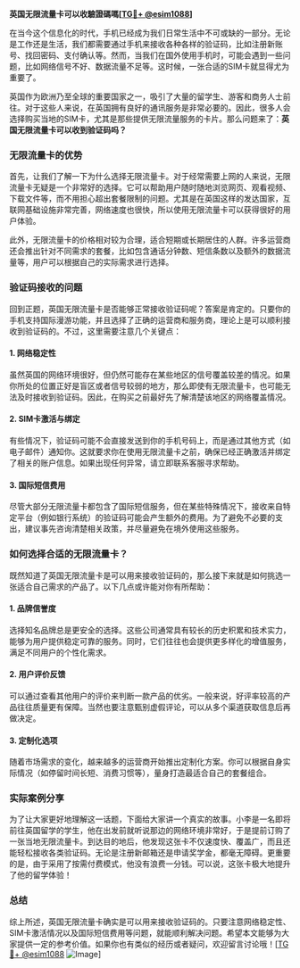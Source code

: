 **英国无限流量卡可以收驗證碼嗎[[TG💪+ @esim1088](https://t.me/s/esim1088)]**

在当今这个信息化的时代，手机已经成为我们日常生活中不可或缺的一部分。无论是工作还是生活，我们都需要通过手机来接收各种各样的验证码，比如注册新账号、找回密码、支付确认等。然而，当我们在国外使用手机时，可能会遇到一些问题，比如网络信号不好、数据流量不足等。这时候，一张合适的SIM卡就显得尤为重要了。

英国作为欧洲乃至全球的重要国家之一，吸引了大量的留学生、游客和商务人士前往。对于这些人来说，在英国拥有良好的通讯服务是非常必要的。因此，很多人会选择购买当地的SIM卡，尤其是那些提供无限流量服务的卡片。那么问题来了：**英国无限流量卡可以收到验证码吗？**

### 无限流量卡的优势

首先，让我们了解一下为什么选择无限流量卡。对于经常需要上网的人来说，无限流量卡无疑是一个非常好的选择。它可以帮助用户随时随地浏览网页、观看视频、下载文件等，而不用担心超出套餐限制的问题。尤其是在英国这样的发达国家，互联网基础设施非常完善，网络速度也很快，所以使用无限流量卡可以获得很好的用户体验。

此外，无限流量卡的价格相对较为合理，适合短期或长期居住的人群。许多运营商还会推出针对不同需求的套餐，比如包含通话分钟数、短信条数以及额外的数据流量等，用户可以根据自己的实际需求进行选择。

### 验证码接收的问题

回到正题，英国无限流量卡是否能够正常接收验证码呢？答案是肯定的。只要你的手机支持国际漫游功能，并且选择了正确的运营商和服务商，理论上是可以顺利接收到验证码的。不过，这里需要注意几个关键点：

#### 1. 网络稳定性
虽然英国的网络环境很好，但仍然可能存在某些地区的信号覆盖较差的情况。如果你所处的位置正好是盲区或者信号较弱的地方，那么即使有无限流量卡，也可能无法及时接收到验证码。因此，在购买之前最好先了解清楚该地区的网络覆盖情况。

#### 2. SIM卡激活与绑定
有些情况下，验证码可能不会直接发送到你的手机号码上，而是通过其他方式（如电子邮件）通知你。这就要求你在使用无限流量卡之前，确保已经正确激活并绑定了相关的账户信息。如果出现任何异常，请立即联系客服寻求帮助。

#### 3. 国际短信费用
尽管大部分无限流量卡都包含了国际短信服务，但在某些特殊情况下，接收来自特定平台（例如银行系统）的验证码可能会产生额外的费用。为了避免不必要的支出，建议事先咨询清楚相关政策，并尽量避免在境外使用这些服务。

### 如何选择合适的无限流量卡？

既然知道了英国无限流量卡是可以用来接收验证码的，那么接下来就是如何挑选一张适合自己需求的产品了。以下几点或许能对你有所帮助：

#### 1. 品牌信誉度
选择知名品牌总是更安全的选择。这些公司通常具有较长的历史积累和技术实力，能够为用户提供稳定可靠的服务。同时，它们往往也会提供更多样化的增值服务，满足不同用户的个性化需求。

#### 2. 用户评价反馈
可以通过查看其他用户的评价来判断一款产品的优劣。一般来说，好评率较高的产品往往质量更有保障。当然也要注意甄别虚假评论，可以从多个渠道获取信息后再做决定。

#### 3. 定制化选项
随着市场需求的变化，越来越多的运营商开始推出定制化方案。你可以根据自身实际情况（如停留时间长短、消费习惯等），量身打造最适合自己的套餐组合。

### 实际案例分享

为了让大家更好地理解这一话题，下面给大家讲一个真实的故事。小李是一名即将前往英国留学的学生，他在出发前就听说那边的网络环境非常好，于是提前订购了一张当地无限流量卡。到达目的地后，他发现这张卡不仅速度快、覆盖广，而且还能轻松接收各类验证码。无论是注册新邮箱还是申请奖学金，都毫无障碍。更重要的是，由于采用了按需付费模式，他没有浪费一分钱。可以说，这张卡极大地提升了他的留学体验！

### 总结

综上所述，英国无限流量卡确实是可以用来接收验证码的。只要注意网络稳定性、SIM卡激活情况以及国际短信费用等问题，就能顺利解决问题。希望本文能够为大家提供一定的参考价值。如果你也有类似的经历或者疑问，欢迎留言讨论哦！[[TG💪+ @esim1088](https://t.me/s/esim1088) ![Image](https://i.postimg.cc/4NQfJmqS/Snipaste-2025-05-13-00-14-12.png)]